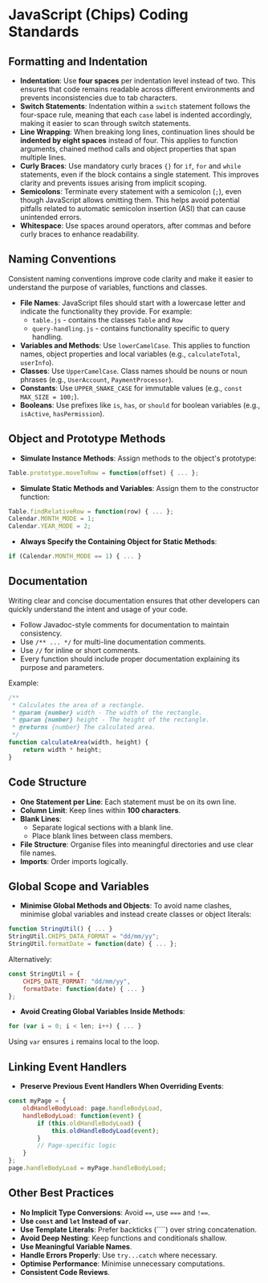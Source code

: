 # JavaScript (Chips) Coding Standards


## Formatting and Indentation
- **Indentation**: Use **four spaces** per indentation level instead of two. This ensures that code remains readable across different environments and prevents inconsistencies due to tab characters.
- **Switch Statements**: Indentation within a `switch` statement follows the four-space rule, meaning that each `case` label is indented accordingly, making it easier to scan through switch statements.
- **Line Wrapping**: When breaking long lines, continuation lines should be **indented by eight spaces** instead of four. This applies to function arguments, chained method calls and object properties that span multiple lines.
- **Curly Braces**: Use mandatory curly braces `{}` for `if`, `for` and `while` statements, even if the block contains a single statement. This improves clarity and prevents issues arising from implicit scoping.
- **Semicolons**: Terminate every statement with a semicolon (`;`), even though JavaScript allows omitting them. This helps avoid potential pitfalls related to automatic semicolon insertion (ASI) that can cause unintended errors.
- **Whitespace**: Use spaces around operators, after commas and before curly braces to enhance readability.

## Naming Conventions
Consistent naming conventions improve code clarity and make it easier to understand the purpose of variables, functions and classes.
- **File Names**: JavaScript files should start with a lowercase letter and indicate the functionality they provide. For example:
  - `table.js` - contains the classes `Table` and `Row`
  - `query-handling.js` - contains functionality specific to query handling.
- **Variables and Methods**: Use `lowerCamelCase`. This applies to function names, object properties and local variables (e.g., `calculateTotal`, `userInfo`).
- **Classes**: Use `UpperCamelCase`. Class names should be nouns or noun phrases (e.g., `UserAccount`, `PaymentProcessor`).
- **Constants**: Use `UPPER_SNAKE_CASE` for immutable values (e.g., `const MAX_SIZE = 100;`).
- **Booleans**: Use prefixes like `is`, `has`, or `should` for boolean variables (e.g., `isActive`, `hasPermission`).

## Object and Prototype Methods
- **Simulate Instance Methods**: Assign methods to the object's prototype:
```js
Table.prototype.moveToRow = function(offset) { ... };
```
- **Simulate Static Methods and Variables**: Assign them to the constructor function:
```js
Table.findRelativeRow = function(row) { ... };
Calendar.MONTH_MODE = 1;   
Calendar.YEAR_MODE = 2;
```
- **Always Specify the Containing Object for Static Methods**:
```js
if (Calendar.MONTH_MODE == 1) { ... }
```

## Documentation
Writing clear and concise documentation ensures that other developers can quickly understand the intent and usage of your code.
- Follow Javadoc-style comments for documentation to maintain consistency.
- Use `/** ... */` for multi-line documentation comments.
- Use `//` for inline or short comments.
- Every function should include proper documentation explaining its purpose and parameters.

Example:
```js
/**
 * Calculates the area of a rectangle.
 * @param {number} width - The width of the rectangle.
 * @param {number} height - The height of the rectangle.
 * @returns {number} The calculated area.
 */
function calculateArea(width, height) {
    return width * height;
}
```

## Code Structure
- **One Statement per Line**: Each statement must be on its own line.
- **Column Limit**: Keep lines within **100 characters**.
- **Blank Lines**:
  - Separate logical sections with a blank line.
  - Place blank lines between class members.
- **File Structure**: Organise files into meaningful directories and use clear file names.
- **Imports**: Order imports logically.

## Global Scope and Variables
- **Minimise Global Methods and Objects**: To avoid name clashes, minimise global variables and instead create classes or object literals:
```js
function StringUtil() { ... }
StringUtil.CHIPS_DATA_FORMAT = "dd/mm/yy";
StringUtil.formatDate = function(date) { ... };
```
Alternatively:
```js
const StringUtil = {
    CHIPS_DATE_FORMAT: "dd/mm/yy",
    formatDate: function(date) { ... }
};
```
- **Avoid Creating Global Variables Inside Methods**:
```js
for (var i = 0; i < len; i++) { ... }
```
Using `var` ensures `i` remains local to the loop.

## Linking Event Handlers
- **Preserve Previous Event Handlers When Overriding Events**:
```js
const myPage = {
    oldHandleBodyLoad: page.handleBodyLoad,
    handleBodyLoad: function(event) {
        if (this.oldHandleBodyLoad) {
            this.oldHandleBodyLoad(event);
        }
        // Page-specific logic
    }
};
page.handleBodyLoad = myPage.handleBodyLoad;
```

## Other Best Practices
- **No Implicit Type Conversions**: Avoid `==`, use `===` and `!==`.
- **Use `const` and `let` Instead of `var`**.
- **Use Template Literals**: Prefer backticks (````) over string concatenation.
- **Avoid Deep Nesting**: Keep functions and conditionals shallow.
- **Use Meaningful Variable Names**.
- **Handle Errors Properly**: Use `try...catch` where necessary.
- **Optimise Performance**: Minimise unnecessary computations.
- **Consistent Code Reviews**.


